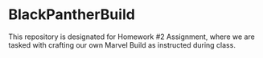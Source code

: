 # BlackPantherBuild
This repository is designated for Homework #2 Assignment, where we are tasked with crafting our own Marvel Build as instructed during class.
